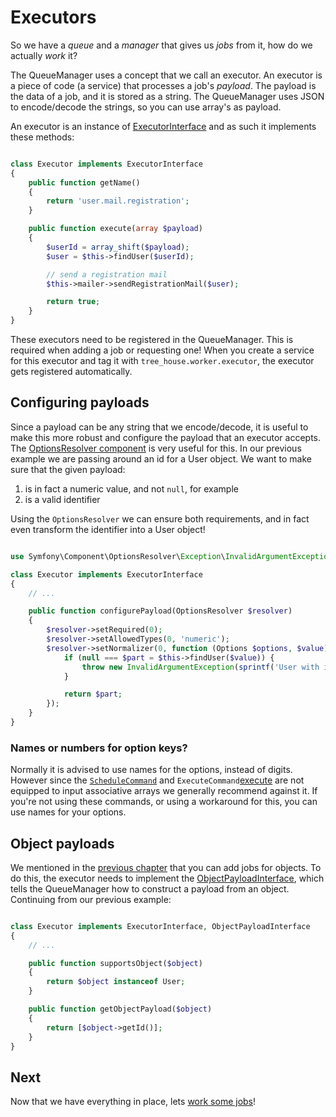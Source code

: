 # Executors

So we have a _queue_ and a _manager_ that gives us _jobs_ from it, how do we
actually _work_ it?

The QueueManager uses a concept that we call an executor. An executor is a
piece of code (a service) that processes a job's _payload_. The payload is the
data of a job, and it is stored as a string. The QueueManager uses JSON to
encode/decode the strings, so you can use array's as payload.

An executor is an instance of [ExecutorInterface][executor] and as such it
implements these methods:

```php

class Executor implements ExecutorInterface
{
    public function getName()
    {
        return 'user.mail.registration';
    }

    public function execute(array $payload)
    {
        $userId = array_shift($payload);
        $user = $this->findUser($userId);

        // send a registration mail
        $this->mailer->sendRegistrationMail($user);

        return true;
    }
}
```

[executor]: src/TreeHouse/WorkerBundle/Executor/ExecutorInterface.php

These executors need to be registered in the QueueManager. This is required
when adding a job or requesting one! When you create a service for this
executor and tag it with `tree_house.worker.executor`, the executor gets
registered automatically.


## Configuring payloads

Since a payload can be any string that we encode/decode, it is useful to make
this more robust and configure the payload that an executor accepts. The
[OptionsResolver component][or] is very useful for this. In our previous
example we are passing around an id for a User object. We want to make
sure that the given payload:
  1. is in fact a numeric value, and not `null`, for example
  2. is a valid identifier

Using the `OptionsResolver` we can ensure both requirements, and in fact even
transform the identifier into a User object!

```php

use Symfony\Component\OptionsResolver\Exception\InvalidArgumentException;

class Executor implements ExecutorInterface
{
    // ...

    public function configurePayload(OptionsResolver $resolver)
    {
        $resolver->setRequired(0);
        $resolver->setAllowedTypes(0, 'numeric');
        $resolver->setNormalizer(0, function (Options $options, $value) {
            if (null === $part = $this->findUser($value)) {
                throw new InvalidArgumentException(sprintf('User with id "%d" does not exist', $value));
            }

            return $part;
        });
    }
}
```

[or]: http://symfony.com/doc/current/components/options_resolver.html

### Names or numbers for option keys?

Normally it is advised to use names for the options, instead of digits. However
since the [`ScheduleCommand`][schedule] and `ExecuteCommand`[execute] are not
equipped to input associative arrays we generally recommend against it. If
you're not using these commands, or using a workaround for this, you can use
names for your options.

[schedule]: /src/TreeHouse/WorkerBundle/Command/ScheduleCommand.php
[execute]: /src/TreeHouse/WorkerBundle/Command/ExecuteCommand.php


## Object payloads

We mentioned in the [previous chapter][prev] that you can add jobs for objects.
To do this, the executor needs to implement the [ObjectPayloadInterface][opi],
which tells the QueueManager how to construct a payload from an object.
Continuing from our previous example:

```php

class Executor implements ExecutorInterface, ObjectPayloadInterface
{
    // ...

    public function supportsObject($object)
    {
        return $object instanceof User;
    }

    public function getObjectPayload($object)
    {
        return [$object->getId()];
    }
}
```

[prev]: /docs/2-queue-manager.md#adding-for-objects
[opi]: /src/TreeHouse/WorkerBundle/Executor/ObjectPayloadInterface.php


## Next

Now that we have everything in place, lets [work some jobs][doc-jobs]!

[doc-jobs]: /docs/4-working-jobs.md
